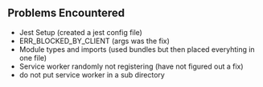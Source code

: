 ## Problems Encountered
- Jest Setup (created a jest config file)
- ERR_BLOCKED_BY_CLIENT (args was the fix)
- Module types and imports (used bundles but then placed everyhting in one file)
- Service worker randomly not registering (have not figured out a fix)
- do not put service worker in a sub directory